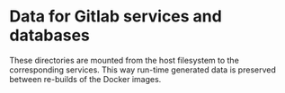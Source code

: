 # Data for Gitlab services and databases

These directories are mounted from the host filesystem
to the corresponding services. This way run-time generated data is
preserved between re-builds of the Docker images.